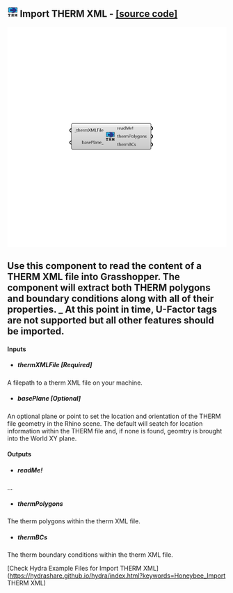 ## ![](../../images/icons/Import_THERM_XML.png) Import THERM XML - [[source code]](https://github.com/mostaphaRoudsari/honeybee/tree/master/src/Honeybee_Import%20THERM%20XML.py)

![](../../images/components/Import_THERM_XML.png)

Use this component to read the content of a THERM XML file into Grasshopper.  The component will extract both THERM polygons and boundary conditions along with all of their properties.
 _
 At this point in time, U-Factor tags are not supported but all other features should be imported.
 -
 

#### Inputs
* ##### thermXMLFile [Required]
A filepath to a therm XML file on your machine.
* ##### basePlane [Optional]
An optional plane or point to set the location and orientation of the THERM file geometry in the Rhino scene.  The default will seatch for location information within the THERM file and, if none is found, geomtry is brought into the World XY plane.

#### Outputs
* ##### readMe!
...
* ##### thermPolygons
The therm polygons within the therm XML file.
* ##### thermBCs
The therm boundary conditions within the therm XML file.


[Check Hydra Example Files for Import THERM XML](https://hydrashare.github.io/hydra/index.html?keywords=Honeybee_Import THERM XML)